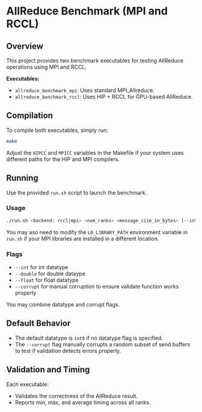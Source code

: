 # AllReduce Benchmark (MPI and RCCL)

## Overview
This project provides two benchmark executables for testing AllReduce operations using MPI and RCCL.

**Executables:**
- `allreduce_benchmark_mpi`: Uses standard MPI_Allreduce.
- `allreduce_benchmark_rccl`: Uses HIP + RCCL for GPU-based AllReduce.

## Compilation
To compile both executables, simply run:

```bash
make
```

Adjust the `HIPCC` and `MPICC` variables in the Makefile if your system uses different paths for the HIP and MPI compilers.

## Running
Use the provided `run.sh` script to launch the benchmark.

### Usage
```bash
./run.sh <backend: rccl|mpi> <num_ranks> <message_size_in_bytes> [--int|--double|--float] [--corrupt]
```
You may aso need to modify the `LD_LIBRARY_PATH` environment variable in `run.sh` if your MPI libraries are installed in a different location.

### Flags
- `--int` for int datatype
- `--double` for double dataype
- `--float` for float datatype
- `--corrupt` for manual corruption to ensure validate function works properly

You may combine datatype and corrupt flags.

## Default Behavior
- The default datatype is `int8` if no datatype flag is specified.
- The `--corrupt` flag manually corrupts a random subset of send buffers to test if validation detects errors properly.

## Validation and Timing
Each executable:
- Validates the correctness of the AllReduce result.
- Reports min, max, and average timing across all ranks.